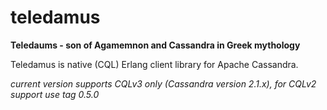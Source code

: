 teledamus
=========

**Teledaums - son of Agamemnon and Cassandra in Greek mythology**

Teledamus is native (CQL) Erlang client library for Apache Cassandra.

_current version supports CQLv3 only (Cassandra version 2.1.x), for CQLv2 support use tag 0.5.0_

